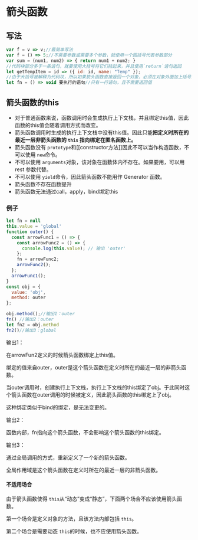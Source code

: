 # 箭头函数

## 写法

```javascript
var f = v => v;//最简单写法
var f = () => 5;//不需要参数或需要多个参数，就使用一个圆括号代表参数部分
var sum = (num1, num2) => { return num1 + num2; }
//代码块部分多于一条语句，就要使用大括号将它们括起来，并且使用`return`语句返回
let getTempItem = id => ({ id: id, name: "Temp" });
//由于大括号被解释为代码块，所以如果箭头函数直接返回一个对象，必须在对象外面加上括号，否则会报错。
let fn = () => void 要执行的语句//只有一行语句，且不需要返回值
```

## 箭头函数的this

- 对于普通函数来说，函数调用时会生成执行上下文栈，并且绑定this值，因此函数的this值会随着调用方式而改变。
- 箭头函数调用时生成的执行上下文栈中没有this值。因此只能**把定义时所在的最近一层非箭头函数的 `this` 指向绑定在匿名函数上。**
- 箭头函数没有 `prototype`和[[constructor方法]]因此不可以当作构造函数，不可以使用 `new`命令。
- 不可以使用 `arguments`对象，该对象在函数体内不存在。如果要用，可以用 rest 参数代替。
- 不可以使用 `yield`命令，因此箭头函数不能用作 Generator 函数。
- 箭头函数不存在函数提升
- 箭头函数无法通过call，apply，bind绑定this

### 例子

```js
let fn = null
this.value = 'global'
function outer() {
  const arrowFunc1 = () => {  
    const arrowFunc2 = () => {
      console.log(this.value); // 输出 'outer'
    };
    fn = arrowFunc2;
    arrowFunc2();
  };
  arrowFunc1();
}
const obj = {
  value: 'obj',
  method: outer
};

obj.method();//输出1：outer
fn() //输出2：outer
let fn2 = obj.method
fn2()//输出3：global
```

输出1：

在arrowFun2定义的时候箭头函数绑定上this值。

绑定的值来自outer，outer是这个箭头函数在定义时所在的最近一层的非箭头函数。

当outer调用时，创建执行上下文栈，执行上下文栈的this绑定了obj。于此同时这个箭头函数在outer调用的时候被定义，因此箭头函数的this绑定上了obj。

这种绑定类似于bind的绑定，是无法变更的。

输出2：

函数内部，fn指向这个箭头函数，不会影响这个箭头函数的this绑定。

输出3：

通过全局调用的方式，重新定义了一个新的箭头函数。

全局作用域是这个箭头函数在定义时所在的最近一层的非箭头函数。

#### 不适用场合

由于箭头函数使得 `this`从“动态”变成“静态”，下面两个场合不应该使用箭头函数。

第一个场合是定义对象的方法，且该方法内部包括 `this`。

第二个场合是需要动态 `this`的时候，也不应使用箭头函数。

